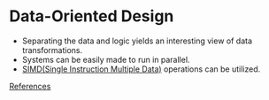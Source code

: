 # Data-Oriented Design

* Separating the data and logic yields an interesting view of data transformations.
* Systems can be easily made to run in parallel.
* [SIMD(Single Instruction Multiple Data)](https://en.wikipedia.org/wiki/SIMD) operations can be utilized.

[References](References.md)